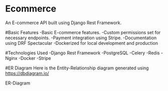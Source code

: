 # Ecommerce
An E-commerce API built using Django Rest Framework.

#Basic Features
-Basic E-commerce features.
-Custom permissions set for necessary endpoints.
-Payment integration using Stripe.
-Documentation using DRF Spectacular
-Dockerized for local development and production

#Technologies Used
-Django Rest Framework
-PostgreSQL
-Celery
-Redis
-Nginx
-Docker
-Stripe

#ER Diagram
Here is the Entity-Relationship diagram generated using https://dbdiagram.io/

ER-Diagram

